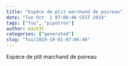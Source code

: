 ```yaml
---
title: "Espèce de ptit marchand de poireau"
date: "Tue Oct  1 07:06:46 CEST 2019"
tags: ["fuu", "pipotron"]
author: m1ch3l
categories: ["generated"]
slug: "fuu/2019-10-01-07:06:46"
---
```


Espèce de ptit marchand de poireau
